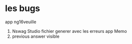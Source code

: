 # les bugs

app ng16veuille
1. Nswag Studio fichier generer avec les erreurs
app Memo
1. previous answer visible

